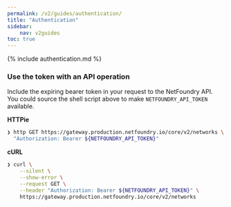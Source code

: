 ```yaml
---
permalink: /v2/guides/authentication/
title: "Authentication"
sidebar:
    nav: v2guides
toc: true
---
```


{% include authentication.md %}

### Use the token with an API operation

Include the expiring bearer token in your request to the NetFoundry API. You could source the shell script above to make `NETFOUNDRY_API_TOKEN` available.

**HTTPie**

```bash
❯ http GET https://gateway.production.netfoundry.io/core/v2/networks \
  "Authorization: Bearer ${NETFOUNDRY_API_TOKEN}"
```

**cURL**

```bash
❯ curl \
    --silent \
    --show-error \
    --request GET \
    --header "Authorization: Bearer ${NETFOUNDRY_API_TOKEN}" \
    https://gateway.production.netfoundry.io/core/v2/networks
```
